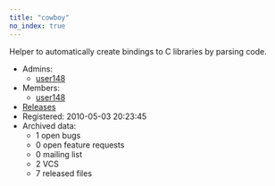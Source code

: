 ```yaml
---
title: "cowboy"
no_index: true
---
```


Helper to automatically create bindings to C libraries by parsing code.


* Admins:
  * [user148](/users/user148)
* Members:
  * [user148](/users/user148)
* [Releases](https://download.ocamlcore.org/cowboy)
* Registered: 2010-05-03 20:23:45
* Archived data:
  * 1 open bugs
  * 0 open feature requests
  * 0 mailing list
  * 2 VCS
  * 7 released files
